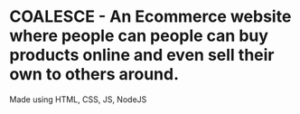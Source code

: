 # COALESCE - An Ecommerce website where people can people can buy products online and even sell their own to others around.

Made using HTML, CSS, JS, NodeJS


